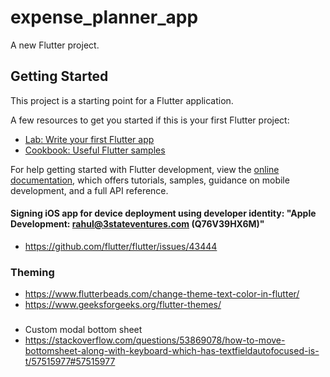 # expense_planner_app

A new Flutter project.

## Getting Started

This project is a starting point for a Flutter application.

A few resources to get you started if this is your first Flutter project:

- [Lab: Write your first Flutter app](https://docs.flutter.dev/get-started/codelab)
- [Cookbook: Useful Flutter samples](https://docs.flutter.dev/cookbook)

For help getting started with Flutter development, view the
[online documentation](https://docs.flutter.dev/), which offers tutorials,
samples, guidance on mobile development, and a full API reference.


#### Signing iOS app for device deployment using developer identity: "Apple Development: rahul@3stateventures.com (Q76V39HX6M)"
-   https://github.com/flutter/flutter/issues/43444

### Theming
-   https://www.flutterbeads.com/change-theme-text-color-in-flutter/
-   https://www.geeksforgeeks.org/flutter-themes/

###
-   Custom modal bottom sheet
-   https://stackoverflow.com/questions/53869078/how-to-move-bottomsheet-along-with-keyboard-which-has-textfieldautofocused-is-t/57515977#57515977

